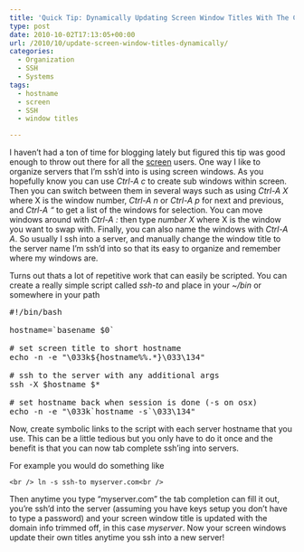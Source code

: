 ```yaml
---
title: 'Quick Tip: Dynamically Updating Screen Window Titles With The Current Server Hostname'
type: post
date: 2010-10-02T17:13:05+00:00
url: /2010/10/update-screen-window-titles-dynamically/
categories:
  - Organization
  - SSH
  - Systems
tags:
  - hostname
  - screen
  - SSH
  - window titles

---
```

I haven&#8217;t had a ton of time for blogging lately but figured this tip was good enough to throw out there for all the <a href="http://en.wikipedia.org/wiki/GNU_Screen" target="_blank">screen</a> users. One way I like to organize servers that I&#8217;m ssh&#8217;d into is using screen windows. As you hopefully know you can use _Ctrl-A c_ to create sub windows within screen. Then you can switch between them in several ways such as using _Ctrl-A X_ where X is the window number, _Ctrl-A n_ or _Ctrl-A p_ for next and previous, and _Ctrl-A &#8220;_ to get a list of the windows for selection. You can move windows around with _Ctrl-A :_ then type _number X_ where X is the window you want to swap with. Finally, you can also name the windows with _Ctrl-A A_. So usually I ssh into a server, and manually change the window title to the server name I&#8217;m ssh&#8217;d into so that its easy to organize and remember where my windows are.

Turns out thats a lot of repetitive work that can easily be scripted. You can create a really simple script called _ssh-to_ and place in your _~/bin_ or somewhere in your path

<pre>#!/bin/bash

hostname=`basename $0`

# set screen title to short hostname
echo -n -e "\033k${hostname%%.*}\033\134"

# ssh to the server with any additional args
ssh -X $hostname $*

# set hostname back when session is done (-s on osx)
echo -n -e "\033k`hostname -s`\033\134"
</pre>

Now, create symbolic links to the script with each server hostname that you use. This can be a little tedious but you only have to do it once and the benefit is that you can now tab complete ssh&#8217;ing into servers. 

For example you would do something like
  
`<br />
 ln -s ssh-to myserver.com<br />
` 

Then anytime you type &#8220;myserver.com&#8221; the tab completion can fill it out, you&#8217;re ssh&#8217;d into the server (assuming you have keys setup you don&#8217;t have to type a password) and your screen window title is updated with the domain info trimmed off, in this case _myserver_. Now your screen windows update their own titles anytime you ssh into a new server!
